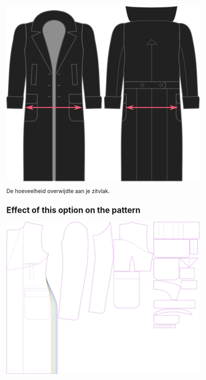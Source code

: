 ![Overwijdte zitvlak](./seatease.svg)

De hoeveelheid overwijdte aan je zitvlak.


## Effect of this option on the pattern
![This image shows the effect of this option by superimposing several variants that have a different value for this option](carlton_seatease_sample.svg "Effect of this option on the pattern")